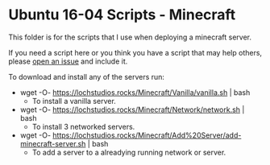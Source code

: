 # Ubuntu 16-04 Scripts - Minecraft

This folder is for the scripts that I use when deploying a minecraft server.

If you need a script here or you think you have a script that may help others, please [open an issue](https://github.com/LochStudios/Ubuntu-16-04-Scripts/issues/new) and include it.

To download and install any of the servers run:

* wget -O- https://lochstudios.rocks/Minecraft/Vanilla/vanilla.sh | bash
    * To install a vanilla server.
* wget -O- https://lochstudios.rocks/Minecraft/Network/network.sh | bash
    * To install 3 networked servers.
* wget -O- https://lochstudios.rocks/Minecraft/Add%20Server/add-minecraft-server.sh | bash
    * To add a server to a alreadying running network or server.